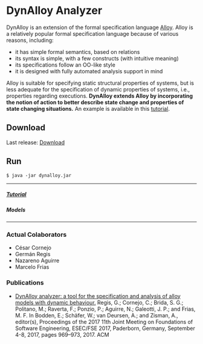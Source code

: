 # DynAlloy Analyzer

DynAlloy is an extension of the formal specification language [Alloy](alloytools.org). Alloy is a relatively popular formal specification language because of various reasons, including:
- it has simple formal semantics, based on relations
- its syntax is simple, with a few constructs (with intuitive meaning)
- its specifications follow an OO-like style
- it is designed with fully automated analysis support in mind

Alloy is suitable for specifying static structural properties of systems, but is less adequate for the specification of dynamic properties of systems, i.e., properties regarding executions. **DynAlloy extends Alloy by incorporating the notion of action to better describe state change and properties of state changing situations.** An example is available in this [tutorial](https://github.com/gregistecco/dynalloy/wiki).

## Download

Last release:
[Download](https://github.com/gregistecco/dynalloy/releases)

## Run

`$ java -jar dynalloy.jar`


---

##### [Tutorial](https://github.com/gregistecco/dynalloy/wiki)

##### Models

---

### Actual Colaborators

- César Cornejo
- Germán Regis
- Nazareno Aguirre
- Marcelo Frias

### Publications

-  [DynAlloy analyzer: a tool for the specification and analysis of alloy models with dynamic behaviour.](https://dl.acm.org/doi/10.1145/3106237.3122826)
Regis, G.; Cornejo, C.; Brida, S. G.; Politano, M.; Raverta, F.; Ponzio, P.; Aguirre, N.; Galeotti, J. P.; and Frias, M. F.
In Bodden, E.; Schäfer, W.; van Deursen, A.; and Zisman, A., editor(s), Proceedings of the 2017 11th Joint Meeting on Foundations of Software Engineering, ESEC/FSE 2017, Paderborn, Germany, September 4-8, 2017, pages 969–973, 2017. ACM

